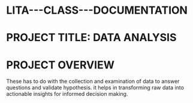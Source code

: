 # LITA---CLASS---DOCUMENTATION
# PROJECT TITLE: DATA ANALYSIS
# PROJECT OVERVIEW
These has to do with the collection and examination of data to answer questions and validate hypothesis. it helps in transforming raw data into actionable insights for informed decision making.
